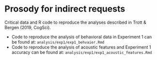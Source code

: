# Prosody for indirect requests

Critical data and R code to reproduce the analyses described in Trott & Bergen (2019, CogSci).

* Code to reproduce the analysis of behavioral data in Experiment 1 can be found at: `analysis/exp1/exp1_behvaior.Rmd`  
* Code to reproduce the analysis of acoustic features and Experiment 1 accuracy can be found at: `analysis/exp1/exp1_acoustic_features.Rmd`  
